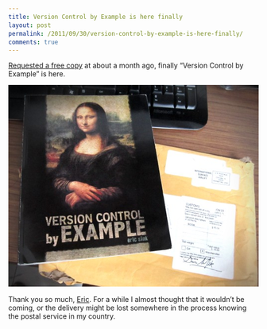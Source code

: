 ```yaml
---
title: Version Control by Example is here finally
layout: post
permalink: /2011/09/30/version-control-by-example-is-here-finally/
comments: true
---
```

[Requested a free copy](http://www.ericsink.com/entries/vcbe_print_edition_free.html "version control by example") at about a month ago, finally &#8220;Version Control by Example&#8221; is here.

![test](/images/vcbe.jpg)

Thank you so much, [Eric](http://www.ericsink.com/index.html "Eric Sink"). For a while I almost thought that it wouldn&#8217;t be coming, or the delivery might be lost somewhere in the process knowing the postal service in my country.